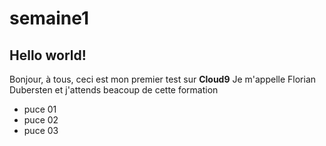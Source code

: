 # semaine1
## Hello world!
Bonjour, à tous, ceci est mon premier test sur __Cloud9__
Je m'appelle Florian Dubersten et j'attends beacoup de cette formation
* puce 01
* puce 02
* puce 03

